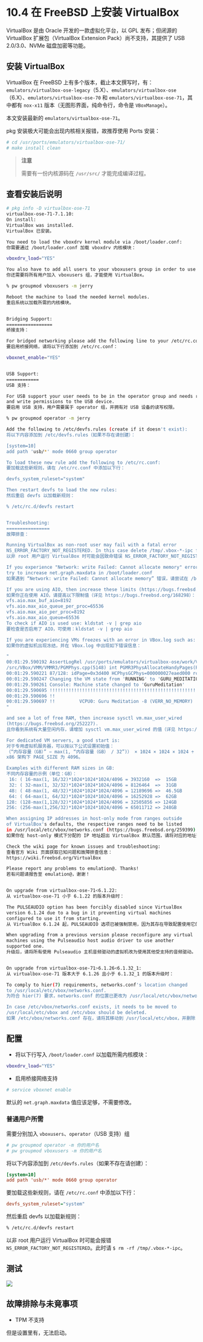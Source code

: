 # 10.4 在 FreeBSD 上安装 VirtualBox

VirtualBox 是由 Oracle 开发的一款虚拟化平台，以 GPL 发布；但闭源的 VirtualBox 扩展包（VirtualBox Extension Pack）尚不支持，其提供了 USB 2.0/3.0、NVMe 磁盘加密等功能。

## 安装 VirtualBox

VirtualBox 在 FreeBSD 上有多个版本，截止本文撰写时，有：`emulators/virtualbox-ose-legacy`（5.X）、`emulators/virtualbox-ose`（6.X）、`emulators/virtualbox-ose-70` 和 `emulators/virtualbox-ose-71`，其中都有 `nox-x11` 版本（无图形界面，纯命令行，命令是 `VBoxManage`）。

本文安装最新的 `emulators/virtualbox-ose-71`。

pkg 安装极大可能会出现内核相关报错，故推荐使用 Ports 安装：

```sh
# cd /usr/ports/emulators/virtualbox-ose-71/ 
# make install clean
```

>**注意**
>
>需要有一份内核源码在 `/usr/src/` 才能完成编译过程。

## 查看安装后说明

```sh
# pkg info -D virtualbox-ose-71
virtualbox-ose-71-7.1.10:
On install:
VirtualBox was installed.  
VirtualBox 已安装。

You need to load the vboxdrv kernel module via /boot/loader.conf:  
你需要通过 /boot/loader.conf 加载 vboxdrv 内核模块：

vboxdrv_load="YES"

You also have to add all users to your vboxusers group in order to use vbox.  
你还需要将所有用户加入 vboxusers 组，才能使用 VirtualBox。

% pw groupmod vboxusers -m jerry

Reboot the machine to load the needed kernel modules.  
重启系统以加载所需的内核模块。


Bridging Support:  
=================  
桥接支持：

For bridged networking please add the following line to your /etc/rc.conf:  
要启用桥接网络，请将以下行添加到 /etc/rc.conf：

vboxnet_enable="YES"


USB Support:  
============  
USB 支持：

For USB support your user needs to be in the operator group and needs read  
and write permissions to the USB device.  
要启用 USB 支持，用户需要属于 operator 组，并拥有对 USB 设备的读写权限。

% pw groupmod operator -m jerry

Add the following to /etc/devfs.rules (create if it doesn't exist):  
将以下内容添加到 /etc/devfs.rules（如果不存在请创建）：

[system=10]  
add path 'usb/*' mode 0660 group operator

To load these new rule add the following to /etc/rc.conf:  
要加载这些新规则，请在 /etc/rc.conf 中添加以下行：

devfs_system_ruleset="system"

Then restart devfs to load the new rules:  
然后重启 devfs 以加载新规则：

% /etc/rc.d/devfs restart


Troubleshooting:  
================  
故障排查：

Running VirtualBox as non-root user may fail with a fatal error  
NS_ERROR_FACTORY_NOT_REGISTERED. In this case delete /tmp/.vbox-*-ipc file.  
以非 root 用户运行 VirtualBox 时可能会因致命错误 NS_ERROR_FACTORY_NOT_REGISTERED 而失败。此时请删除 /tmp/.vbox-*-ipc 文件。

If you experience "Network: write Failed: Cannot allocate memory" errors  
try to increase net.graph.maxdata in /boot/loader.conf  
如果遇到 “Network: write Failed: Cannot allocate memory” 错误，请尝试在 /boot/loader.conf 中增加 net.graph.maxdata。

If you are using AIO, then increase these limits (https://bugs.freebsd.org/168298):  
如果你正在使用 AIO，请提高以下限制值（详见 https://bugs.freebsd.org/168298）：
vfs.aio.max_buf_aio=8192  
vfs.aio.max_aio_queue_per_proc=65536  
vfs.aio.max_aio_per_proc=8192  
vfs.aio.max_aio_queue=65536  
To check if AIO is used use: kldstat -v | grep aio  
要检查是否启用了 AIO，可使用：kldstat -v | grep aio

If you are experiencing VMs freezes with an error in VBox.log such as:  
如果你的虚拟机出现冻结，并在 VBox.log 中出现如下错误信息：

"
00:01:29.590192 AssertLogRel /usr/ports/emulators/virtualbox-ose/work/VirtualBox-6.1.44
/src/VBox/VMM/VMMR3/PGMPhys.cpp(5148) int PGMR3PhysAllocateHandyPages(PVM): RT_SUCCESS(rc)
00:01:29.590221 87/128: idPage=0x3d400 HCPhysGCPhys=000000027eaed000 rc=VERR_NO_MEMORY
00:01:29.590247 Changing the VM state from 'RUNNING' to 'GURU_MEDITATION'
00:01:29.590261 Console: Machine state changed to 'GuruMeditation'
00:01:29.590695 !!!!!!!!!!!!!!!!!!!!!!!!!!!!!!!!!!!!!!!!!!!!!!!!!!!!!!!!!!!!!!!!!!!!!!
00:01:29.590696 !!
00:01:29.590697 !!         VCPU0: Guru Meditation -8 (VERR_NO_MEMORY)
"

and see a lot of free RAM, then increase sysctl vm.max_user_wired  
(https://bugs.freebsd.org/252227).  
且你看到系统有大量空闲内存，请增加 sysctl vm.max_user_wired 的值（详见 https://bugs.freebsd.org/252227）。

For dedicated VM servers, a good start is:  
对于专用虚拟机服务器，可以按以下公式设置初始值：
（“内存容量（GB）” − max(1, “内存容量（GB） / 32”)） × 1024 × 1024 × 1024 ÷ PAGE_SIZE
x86 架构下 PAGE_SIZE 为 4096。

Examples with different RAM sizes in GB:  
不同内存容量的示例（单位：GB）：
 16: ( 16-max(1, 16/32)*1024*1024*1024/4096 = 3932160  =>  15GB  
 32: ( 32-max(1, 32/32)*1024*1024*1024/4096 = 8126464  =>  31GB  
 48: ( 48-max(1, 48/32)*1024*1024*1024/4096 = 12189696 =>  46.5GB  
 64: ( 64-max(1, 64/32)*1024*1024*1024/4096 = 16252928 =>  62GB  
128: (128-max(1,128/32)*1024*1024*1024/4096 = 32505856 => 124GB  
256: (256-max(1,256/32)*1024*1024*1024/4096 = 65011712 => 248GB

When assigning IP addresses in host-only mode from ranges outside  
of VirtualBox's defaults, the respective ranges need to be listed  
in /usr/local/etc/vbox/networks.conf (https://bugs.freebsd.org/259399).  
如果你在 host-only 模式下分配的 IP 地址超出 VirtualBox 默认范围，请将对应的地址范围写入 /usr/local/etc/vbox/networks.conf（详见 https://bugs.freebsd.org/259399）。

Check the wiki page for known issues and troubleshooting:  
查看官方 Wiki 页面获取已知问题和故障排查信息：  
https://wiki.freebsd.org/VirtualBox

Please report any problems to emulation@. Thanks!  
若有问题请报告至 emulation@，谢谢！


On upgrade from virtualbox-ose-71<6.1.22:  
从 virtualbox-ose-71 小于 6.1.22 的版本升级时：

The PULSEAUDIO option has been forcibly disabled since VirtualBox  
version 6.1.24 due to a bug in it preventing virtual machines  
configured to use it from starting.  
从 VirtualBox 6.1.24 起，PULSEAUDIO 选项已被强制禁用，因为其存在导致配置使用它的虚拟机无法启动的错误。

When upgrading from a previous version please reconfigure any virtual  
machines using the Pulseaudio host audio driver to use another  
supported one.  
升级后，请将所有使用 Pulseaudio 主机音频驱动的虚拟机改为使用其他受支持的音频驱动。


On upgrade from virtualbox-ose-71>6.1.26<6.1.32_1:  
从 virtualbox-ose-71 版本大于 6.1.26 且小于 6.1.32_1 的版本升级时：

To comply to hier(7) requirements, networks.conf's location changed  
to /usr/local/etc/vbox/networks.conf.  
为符合 hier(7) 要求，networks.conf 的位置已更改为 /usr/local/etc/vbox/networks.conf。

In case /etc/vbox/networks.conf exists, it needs to be moved to  
/usr/local/etc/vbox and /etc/vbox should be deleted.  
如果 /etc/vbox/networks.conf 存在，请将其移动到 /usr/local/etc/vbox，并删除 /etc/vbox 目录。
```

## 配置

- 将以下行写入 `/boot/loader.conf` 以加载所需内核模块：

```sh
vboxdrv_load="YES"
```

- 启用桥接网络支持

```sh
# service vboxnet enable
```

默认的 `net.graph.maxdata` 值应该足够，不需要修改。

### 普通用户所需

需要分别加入 `vboxusers`、`operator`（USB 支持）组

```sh
# pw groupmod operator -m 你的用户名
# pw groupmod vboxusers -m 你的用户名
```

将以下内容添加到 `/etc/devfs.rules`（如果不存在请创建）：

```ini
[system=10]  
add path 'usb/*' mode 0660 group operator
```

要加载这些新规则，请在 `/etc/rc.conf` 中添加以下行：

```ini
devfs_system_ruleset="system"
```

然后重启 devfs 以加载新规则：

```sh
% /etc/rc.d/devfs restart
```

以非 root 用户运行 VirtualBox 时可能会报错 `NS_ERROR_FACTORY_NOT_REGISTERED`。此时请 `$ rm -rf /tmp/.vbox-*-ipc`。


## 测试

![](../.gitbook/assets/vb-vm-1.png)

## 故障排除与未竟事项

- TPM 不支持

但是设置里有，无法启动。

